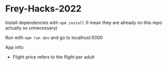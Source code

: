 # Frey-Hacks-2022

Install dependencies with `npm install` (I mean they are already on this repo actually so unnecessary)

Run with `npm run dev` and go to localhost:5000


App info:
- Flight price refers to the flight per adult
